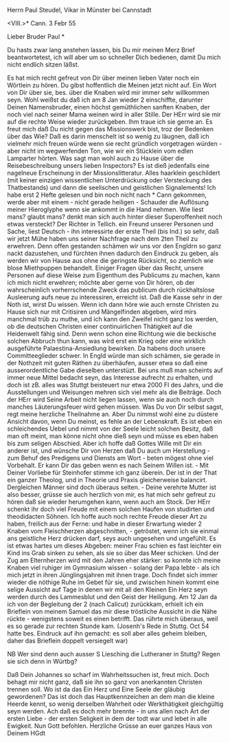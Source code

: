 Herrn Paul Steudel, Vikar in Münster bei Cannstadt

<VIII.>* Cann. 3 Febr 55

Lieber Bruder Paul <Steudel>*

Du hasts zwar lang anstehen lassen, bis Du mir meinen Merz Brief beantwortetest, ich will aber um so schneller Dich bedienen, damit Du mich nicht endlich sitzen läßst.

Es hat mich recht gefreut von Dir über meinen lieben Vater noch ein Wörtlein zu hören. Du gibst hoffentlich die Meinen jetzt nicht auf. Ein Wort von Dir über sie, bes. über die Knaben wird mir immer sehr willkommen seyn. Wohl weißst du daß ich am 8 Jan wieder 2 einschiffte, darunter Deinen Namensbruder, einen höchst gemüthlichen sanften Knaben, der noch viel nach seiner Mama weinen wird in aller Stille. Der HErr wird sie mir auf die rechte Weise wieder zurückgeben. Ihm traue ich sie gerne an. 
Es freut mich daß Du nicht gegen das Missionswerk bist, troz der Bedenken über das Wie? Daß es darin menschelt ist so wenig zu läugnen, daß ich vielmehr mich freuen würde wenn sie recht gründlich vorgetragen würden - aber nicht im wegwerfenden Ton, wie wir ein Stücklein vom edlen Lamparter hörten. Was sagt man wohl auch zu Hause über die Reisebeschreibung unsers lieben Inspectors? Es ist dieß jedenfalls eine nagelneue Erscheinung in der Missionslitteratur. Alles haarklein geschildert (mit keiner einzigen wissentlichen Unterdrückung oder Versteckung des Thatbestands) und dann die seelischen und geistlichen Signalements! Ich habe erst 2 Hefte gelesen und bin noch nicht nach <bis>* Cann gekommen, werde aber mit einem - nicht gerade heiligen - Schauder die Auflösung meiner Hieroglyphe wenn sie ankommt in die Hand nehmen. Wie liest mans? glaubt mans? denkt man sich auch hinter dieser Superoffenheit noch etwas versteckt? Der Richter in Tellich. ein Freund unserer Personen und Sache, liest Deutsch - ihn interessirte der erste Theil (bis Ind.) so sehr, daß wir jetzt Mühe haben uns seiner Nachfrage nach dem 2ten Theil zu erwehren. Denn offen gestanden schämen wir uns vor den Engldrn so ganz nackt dazustehen, und fürchten ihnen dadurch den Eindruck zu geben, als werden wir von Hause aus ohne die geringste Rücksicht, so ziemlich wie blose Miethpuppen behandelt. Einiger Fragen über das Recht, unsere Personen auf diese Weise zum Eigenthum des Publicums zu machen, kann ich mich nicht erwehren; möchte aber gerne von Dir hören, ob der wahrscheinlich vorherrschende Zweck das publicum durch rückhaltslose Ausleerung aufs neue zu interessiren, erreicht ist. Daß die Kasse sehr in der Noth ist, wirst Du wissen. Wenn ich dann höre wie auch ernste Christen zu Hause sich nur mit Critisiren und Mängelfinden abgeben, wird mirs manchmal trüb zu muthe, und ich kann den Zweifel nicht ganz los werden, ob die deutschen Christen einer continuirlichen Thätigkeit auf die Heidenwelt fähig sind. Denn wenn schon eine Richtung wie die beckische solchen Abbruch thun kann, was wird erst ein Krieg oder eine wirklich ausgeführte Palaestina-Ansiedlung bewirken. Da habens doch unsere Committeeglieder schwer. In Engld würde man sich schämen, sie gerade in der Nothzeit mit guten Räthen zu überhäufen, ausser etwa so daß eine ausserordentliche Gabe dieselben unterstüzt. Bei uns muß man scheints auf immer neue Mittel bedacht seyn, das Interesse aufrecht zu erhalten, und doch ist zB. alles was Stuttgt beisteuert nur etwa 2000 Fl des Jahrs, und die Ausstellungen und Weisungen mehren sich viel mehr als die Beiträge. Doch der HErr wird Seine Arbeit nicht liegen lassen, wenn sie auch noch durch manches Läuterungsfeuer wird gehen müssen. 
Was Du von Dir selbst sagst, regt meine herzliche Theilnahme an. Aber Du nimmst wohl eine zu düstere Ansicht davon, wenn Du meinst, es fehle an der Lebenskraft. Es ist eben ein schleichendes Uebel und nimmt von der Seele leicht solchen Besitz, daß man oft meint, man könne nicht ohne dieß seyn und müsse es eben haben bis zum seligen Abschied. Aber ich hoffe daß Gottes Wille mit Dir ein anderer ist, und wünsche Dir von Herzen daß Du auch um Herstellung - zum Behuf des Predigens und Diensts am Wort - beten mögest ohne viel Vorbehalt. Er kann Dir das geben wenn es nach Seinem Willen ist. - Mit Deiner Vorliebe für Steinhofer stimme ich ganz überein. Der ist in der That ein ganzer Theolog, und in Theorie und Praxis gleicherweise balancirt. Dergleichen Männer sind doch überaus selten. - Deine verehrte Mutter ist also besser, grüsse sie auch herzlich von mir, es hat mich sehr gefreut zu hören daß sie wieder herumgehen kann, wenn auch am Stock. Der HErr schenkt ihr doch viel Freude mit einem solchen Haufen von studirten und theodidacten Söhnen. Ich hoffe auch noch rechte Freude dieser Art zu haben, freilich aus der Ferne: und habe in dieser Erwartung wieder 2 Knaben vom Fleischherzen abgeschnitten, - getröstet, wenn ich sie einmal ans geistliche Herz drücken darf, seys auch ungesehen und ungefühlt. Es ist etwas hartes um dieses Abgeben: meiner Frau schien es fast leichter ein Kind ins Grab sinken zu sehen, als sie so über das Meer schicken. Und der Zug am Elternherzen wird mit den Jahren eher stärker: so konnte ich meine Knaben viel ruhiger im Gymnasium wissen - solang der Papa lebte - als ich mich jetzt in ihren Jünglingsjahren mit ihnen trage. Doch findet sich immer wieder die nöthige Ruhe im Gebet für sie, und zwischen hinein kommt eine selige Aussicht auf Tage in denen wir mit all den Kleinen Ein Herz seyn werden durch des Lammesblut und den Geist der Heiligung. Am 12 Jan da ich von der Begleitung der 2 (nach Calicut) zurückkam, erhielt ich ein Brieflein von meinem Samuel das mir diese tröstliche Aussicht in die Nähe rückte - wenigstens soweit es einen betrifft. Das rührte mich überaus, weil es so gerade zur rechten Stunde kam. (Josenh's Rede in Stuttg. Oct 54 hatte bes. Eindruck auf ihn gemacht: es soll aber alles geheim bleiben, daher das Brieflein doppelt versiegelt war)

NB Wer sind denn auch ausser S Liesching die Lutheraner in Stuttg? Regen sie sich denn in Würtbg?

Daß Dein Johannes so scharf im Wahrheitssuchen ist, freut mich. Doch behagt mir nicht ganz, daß sie ihn so ganz von anerkannten Christen trennen soll. Wo ist da das Ein Herz und Eine Seele der gläubig gewordenen? Das ist doch das Hauptkennzeichen an dem man die kleine Heerde kennt, so wenig derselben Wahrheit oder Werkthätigkeit gleichgültig seyn werden. Ach daß es doch mehr brennte - in uns allen nach Art der ersten Liebe - der ersten Seligkeit in dem der todt war und lebet in alle Ewigkeit. Nun Gott befohlen. 
Herzliche Grüsse an euer ganzes Haus
 von Deinem HGdt

